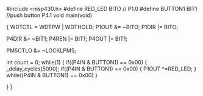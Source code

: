 #include <msp430.h>
#define RED_LED BITO // P1.0
#define BUTTON1 BIT1 //push button P4.1
void main(void)

{
WDTCTL = WDTPW | WDTHOLD;
P1OUT &= ~BITO;
P1DIR |= BITO;

P4DIR &= ~BIT1;
P4REN |= BIT1;
P4OUT |= BIT1;

PM5CTLO &= ~LOCKLPM5;

int count = 0;
while(1) {
        if((P4IN & BUTTON1) == 0x00) {
        _delay_cycles(5000);
        if((P4IN & BUTTON1) == 0x00) {
                P1OUT ^=RED_LED;
            } while((P4IN & BUTTON1) == 0x00)
        }
        
}
}

